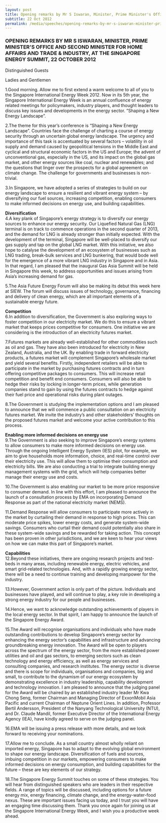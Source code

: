 ```yaml
---
layout: post
title: Opening remarks by Mr S Iswaran, Minister, Prime Minister's Office and Second Minister for Home Affairs and Trade & Industry, at the Singapore Energy Summit, 22 October 2012
subtitle: 22 Oct 2012
permalink: /media/speeches/opening-remarks-by-mr-s-iswaran-minister-prime-minister's-office-and-second-minister-for-home-affairs-and-trade-industry-at-the-singapore-energy-summit-22-october-2012
---
```


### OPENING REMARKS BY MR S ISWARAN, MINISTER, PRIME MINISTER'S OFFICE AND SECOND MINISTER FOR HOME AFFAIRS AND TRADE & INDUSTRY, AT THE SINGAPORE ENERGY SUMMIT, 22 OCTOBER 2012

Distinguished Guests

Ladies and Gentlemen

1.Good morning. Allow me to first extend a warm welcome to all of you to the Singapore International Energy Week 2012. Now in its 5th year, the Singapore International Energy Week is an annual confluence of energy related meetings for policymakers, industry players, and thought leaders to discuss key issues and developments in the energy sector. “Shaping a New Energy Landscape”.

2.The theme for this year’s conference is “Shaping a New Energy Landscape”. Countries face the challenge of charting a course of energy security through an uncertain global energy landscape. The urgency and importance of this task is accentuated by several factors – volatility in oil supply and demand caused by geopolitical tensions in the Middle East and cyclical and structural economic factors in the US and Europe; the advent of unconventional gas, especially in the US, and its impact on the global gas market, and other energy sources like coal, nuclear and renewables; and the questions that linger over the prospects for a global agreement on climate change. The challenge for governments and businesses is non-trivial.

3.In Singapore, we have adopted a series of strategies to build on our energy landscape to ensure a resilient and vibrant energy system – by diversifying our fuel sources, increasing competition, enabling consumers to make informed decisions on energy use, and building capabilities.

**Diversification**  
4.A key plank of Singapore’s energy strategy is to diversify our energy sources to enhance our energy security. Our Liquefied Natural Gas (LNG) terminal is on track to commence operations in the second quarter of 2013, and the demand for LNG is already stronger than initially expected. With the development of the terminal, Singapore will be well-placed to diversify our gas supply and tap on the global LNG market. With this initiative, we also hope to catalyse the development of an ecosystem of businesses such as LNG trading, break-bulk services and LNG bunkering, that would bode well for the emergence of a more vibrant LNG industry in Singapore and in Asia. In that regard, I am pleased that the inaugural Gas Asia Summit will be held in Singapore this week, to address opportunities and issues arising from Asia’s increasing demand for gas.

5.The Asia Future Energy Forum will also be making its debut this week here at SIEW. The forum will discuss issues of technology, governance, financing and delivery of clean energy, which are all important elements of a sustainable energy future.

**Competition**  
6.In addition to diversification, the Government is also exploring ways to foster competition in our electricity market. We do this to ensure a vibrant market that keeps prices competitive for consumers. One initiative we are considering is the introduction of an electricity futures market.

7.Futures markets are already well-established for other commodities such as oil and gas. They have also been introduced for electricity in New Zealand, Australia, and the UK. By enabling trade in forward electricity products, a futures market will complement Singapore’s wholesale market and yield several benefits. Firstly, independent retailers will be able to participate in the market by purchasing futures contracts and in turn offering competitive packages to consumers. This will increase retail competition and benefit end consumers. Consumers will also be able to hedge their risks by locking in longer-term prices, while generation companies stand to gain by using the futures contracts to hedge against their fuel price and operational risks during plant outages.

8.The Government is studying the implementation options and I am pleased to announce that we will commence a public consultation on an electricity futures market. We invite the industry’s and other stakeholders’ thoughts on the proposed futures market and welcome your active contribution to this process.

**Enabling more informed decisions on energy use**  
9.The Government is also seeking to improve Singapore’s energy systems to allow consumers to make more informed decisions on energy use. Through the ongoing Intelligent Energy System (IES) pilot, for example, we aim to give households more information, choice, and real-time control over their electricity use. This will allow them to optimise their consumption and electricity bills. We are also conducting a trial to integrate building energy management systems with the grid, which will help companies better manage their energy use and costs.

10.The Government is also enabling our market to be more price responsive to consumer demand. In line with this effort, I am pleased to announce the launch of a consultation process by EMA on incorporating Demand Response as part of the national electricity market (NEMS).

11.Demand Response will allow consumers to participate more actively in the market by curtailing their demand in response to high prices. This can moderate price spikes, lower energy costs, and generate system-wide savings. Consumers who curtail their demand could potentially also share in these system-wide savings and be rewarded for taking action. This concept has been proven in other jurisdictions, and we are keen to hear your views on how we can make this part of Singapore’s market.

**Capabilities**  
12.Beyond these initiatives, there are ongoing research projects and test-beds in many areas, including renewable energy, electric vehicles, and smart grid-related technologies. And, with a rapidly growing energy sector, there will be a need to continue training and developing manpower for the industry.

13.However, Government action is only part of the picture. Individuals and businesses have played, and will continue to play, a key role in developing a strong energy industry for our people and businesses.

14.Hence, we want to acknowledge outstanding achievements of players in the local energy sector. In that spirit, I am happy to announce the launch of the Singapore Energy Award.

15.The Award will recognise organisations and individuals who have made outstanding contributions to develop Singapore’s energy sector by enhancing the energy sector’s capabilities and infrastructure and advancing groundbreaking energy innovation. The Award will be open to players across the spectrum of the energy sector, from the more established power utilities and oil and gas sectors, to emerging sectors such as clean technology and energy efficiency, as well as energy services and consulting companies, and research institutes. The energy sector is diverse and there is scope for individuals, organisations and companies, big and small, to contribute to the dynamism of our energy ecosystem by demonstrating excellence in industry leadership, capability development and technology innovation. I am pleased to announce that the judging panel for the Award will be chaired by an established industry leader Mr Kwa Chong Seng, former Chairman and Managing Director of ExxonMobil Asia Pacific and current Chairman of Neptune Orient Lines. In addition, Professor Bertil Andersson, President of the Nanyang Technological University (NTU), and Dr. Claude Mandil, former Executive Director of the International Energy Agency (IEA), have kindly agreed to serve on the judging panel.

16.EMA will be issuing a press release with more details, and we look forward to receiving your nominations.

17.Allow me to conclude. As a small country almost wholly reliant on imported energy, Singapore has to adapt to the evolving global environment to shape our energy landscape. Diversification of fuels and sources, imbuing competition in our markets, empowering consumers to make informed decisions on energy consumption, and building capabilities for the future – these are key elements of our strategy.

18.The Singapore Energy Summit touches on some of these strategies. You will hear from distinguished speakers who are leaders in their respective fields. A range of topics will be discussed, including options for a future energy mix, energy financing, climate change, and the energy-water-food nexus. These are important issues facing us today, and I trust you will have an engaging time discussing them. Thank you once again for joining us at the Singapore International Energy Week, and I wish you a productive week ahead.
<br><br><br>

